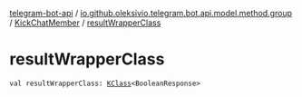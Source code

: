 [telegram-bot-api](../../index.md) / [io.github.oleksivio.telegram.bot.api.model.method.group](../index.md) / [KickChatMember](index.md) / [resultWrapperClass](./result-wrapper-class.md)

# resultWrapperClass

`val resultWrapperClass: `[`KClass`](https://kotlinlang.org/api/latest/jvm/stdlib/kotlin.reflect/-k-class/index.html)`<BooleanResponse>`